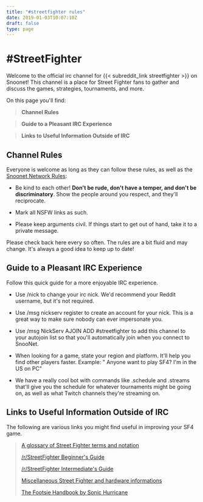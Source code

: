 ```yaml
---
title: "#streetfighter rules"
date: 2019-01-03T10:07:10Z
draft: false
type: page
---
```


# #StreetFighter

Welcome to  the official irc channel for {{< subreddit_link streetfighter >}} on Snoonet! This channel is a place for Street Fighter fans to gather and discuss the games, strategies, tournaments, and more.

On this page you'll find:
>**Channel Rules**

>**Guide to a Pleasant IRC Experience**

>**Links to Useful Information Outside of IRC**

## Channel Rules

Everyone is welcome as long as they can follow these rules, as well as the [Snoonet Network Rules](https://www.snoonet.org/rules):

- Be kind to each other! **Don't be rude, don't have a temper, and don't be discriminatory**. Show the people around you respect, and they'll reciprocate.

- Mark all NSFW links as such.

- Please keep arguments civil. If things start to get out of hand, take it to a private message.

Please check back here every so often. The rules are a bit fluid and may change. It's always a good idea to keep up to date!

## Guide to a Pleasant IRC Experience

Follow this quick guide for a more enjoyable IRC experience.

- Use /nick <name> to change your irc nick. We'd recommend your Reddit username, but it's not required.

- Use /msg nickserv register <name> <password> to create an account for your nick. This is a great way to make sure nobody can ever impersonate you.

- Use /msg NickServ AJOIN ADD #streetfighter to add this channel to your autojoin list so that you'll automatically join when you connect to SnooNet.

- When looking for a game, state your region and platform. It'll help you find other players faster. Example: "<AceDrgn> Anyone want to play SF4? I'm in the US on PC"

- We have a really cool bot with commands like .schedule and .streams that'll give you the schedule for whatever tournaments might be going on, as well as what Twitch channels they're streaming on.

## Links to Useful Information Outside of IRC

The following are various links you might find useful in improving your SF4 game.

>[A glossary of Street Fighter terms and notation](http://www.reddit.com/r/streetfighter/wiki/iv/glossary)
>
>[/r/StreetFighter Beginner's Guide](http://www.reddit.com/r/streetfighter/wiki/iv/new_player_guide)
>
>[/r/StreetFighter Intermediate's Guide](http://www.reddit.com/r/streetfighter/wiki/iv/mid_player_guide)
>
>[Miscellaneous Street Fighter and hardware informations](http://www.reddit.com/r/streetfighter/wiki/iv/misc)
>
>[The Footsie Handbook by Sonic Hurricane](http://sonichurricane.com/?page_id=1702)
